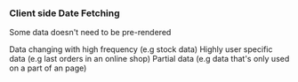 ### Client side Date Fetching

Some data doesn't need to be pre-rendered

Data changing with high frequency (e.g stock data)
Highly user specific data (e.g last orders in an online shop)
Partial data (e.g data that's only used on a part of an page)